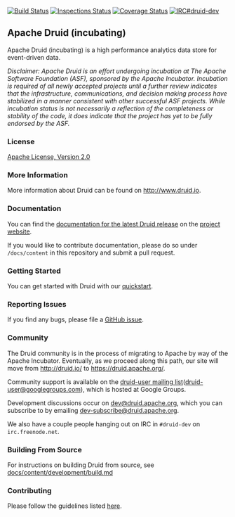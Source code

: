 <!--
  ~ Licensed to the Apache Software Foundation (ASF) under one
  ~ or more contributor license agreements.  See the NOTICE file
  ~ distributed with this work for additional information
  ~ regarding copyright ownership.  The ASF licenses this file
  ~ to you under the Apache License, Version 2.0 (the
  ~ "License"); you may not use this file except in compliance
  ~ with the License.  You may obtain a copy of the License at
  ~
  ~   http://www.apache.org/licenses/LICENSE-2.0
  ~
  ~ Unless required by applicable law or agreed to in writing,
  ~ software distributed under the License is distributed on an
  ~ "AS IS" BASIS, WITHOUT WARRANTIES OR CONDITIONS OF ANY
  ~ KIND, either express or implied.  See the License for the
  ~ specific language governing permissions and limitations
  ~ under the License.
  -->

[![Build Status](https://travis-ci.org/apache/incubator-druid.svg?branch=master)](https://travis-ci.org/apache/incubator-druid) [![Inspections Status](https://img.shields.io/teamcity/http/teamcity.jetbrains.com/s/OpenSourceProjects_Druid_Inspections.svg?label=TeamCity%20inspections)](https://teamcity.jetbrains.com/viewType.html?buildTypeId=OpenSourceProjects_Druid_Inspections) [![Coverage Status](https://coveralls.io/repos/apache/incubator-druid/badge.svg?branch=master)](https://coveralls.io/r/apache/incubator-druid?branch=master) [![IRC#druid-dev](https://img.shields.io/badge/IRC-druid--dev-blue.svg)](https://webchat.freenode.net?channels=druid-dev)

## Apache Druid (incubating)

Apache Druid (incubating) is a high performance analytics data store for event-driven data.

*Disclaimer: Apache Druid is an effort undergoing incubation at The Apache Software Foundation (ASF), sponsored by the Apache Incubator. Incubation is required of all newly accepted projects until a further review indicates that the infrastructure, communications, and decision making process have stabilized in a manner consistent with other successful ASF projects. While incubation status is not necessarily a reflection of the completeness or stability of the code, it does indicate that the project has yet to be fully endorsed by the ASF.*

### License

[Apache License, Version 2.0](http://www.apache.org/licenses/LICENSE-2.0)

### More Information

More information about Druid can be found on <http://www.druid.io>.

### Documentation

You can find the [documentation for the latest Druid release](http://druid.io/docs/latest/) on
the [project website](http://druid.io/docs/latest/).

If you would like to contribute documentation, please do so under
`/docs/content` in this repository and submit a pull request.

### Getting Started

You can get started with Druid with our [quickstart](http://druid.io/docs/latest/tutorials/quickstart.html).

### Reporting Issues

If you find any bugs, please file a [GitHub issue](https://github.com/apache/incubator-druid/issues).

### Community

The Druid community is in the process of migrating to Apache by way of the Apache Incubator. Eventually, as we proceed
along this path, our site will move from http://druid.io/ to https://druid.apache.org/.

Community support is available on the
[druid-user mailing list](https://groups.google.com/forum/#!forum/druid-user)(druid-user@googlegroups.com), which
is hosted at Google Groups.

Development discussions occur on [dev@druid.apache.org](https://lists.apache.org/list.html?dev@druid.apache.org), which
you can subscribe to by emailing [dev-subscribe@druid.apache.org](mailto:dev-subscribe@druid.apache.org).

We also have a couple people hanging out on IRC in `#druid-dev` on
`irc.freenode.net`.

### Building From Source

For instructions on building Druid from source, see [docs/content/development/build.md](https://github.com/apache/incubator-druid/blob/master/docs/content/development/build.md)

### Contributing

Please follow the guidelines listed [here](http://druid.io/community/).


